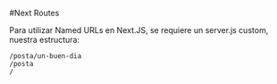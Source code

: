 #Next Routes

Para utilizar Named URLs en Next.JS, se requiere un server.js custom, nuestra estructura:

```
/posta/un-buen-dia
/posta
/
```

